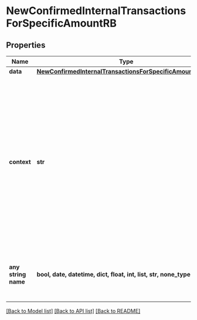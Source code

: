 # NewConfirmedInternalTransactionsForSpecificAmountRB


## Properties
Name | Type | Description | Notes
------------ | ------------- | ------------- | -------------
**data** | [**NewConfirmedInternalTransactionsForSpecificAmountRBData**](NewConfirmedInternalTransactionsForSpecificAmountRBData.md) |  | 
**context** | **str** | In batch situations the user can use the context to correlate responses with requests. This property is present regardless of whether the response was successful or returned as an error. &#x60;context&#x60; is specified by the user. | [optional] 
**any string name** | **bool, date, datetime, dict, float, int, list, str, none_type** | any string name can be used but the value must be the correct type | [optional]

[[Back to Model list]](../README.md#documentation-for-models) [[Back to API list]](../README.md#documentation-for-api-endpoints) [[Back to README]](../README.md)


